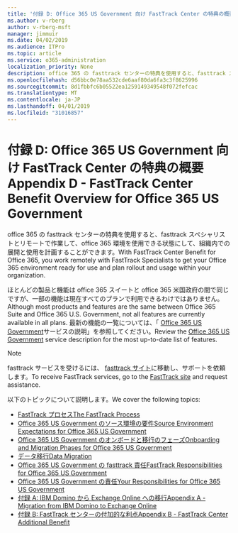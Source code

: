 ```yaml
---
title: '付録 D: Office 365 US Government 向け FastTrack Center の特典の概要'
ms.author: v-rberg
author: v-rberg-msft
manager: jimmuir
ms.date: 04/02/2019
ms.audience: ITPro
ms.topic: article
ms.service: o365-administration
localization_priority: None
description: office 365 の fasttrack センターの特典を使用すると、fasttrack スペシャリストとリモートで作業して、office 365 環境を使用できる状態にして、組織内での展開と使用を計画することができます。
ms.openlocfilehash: d56bbc0e78aa532cde6aaf80da6fa3c3f8625996
ms.sourcegitcommit: 8d1fbbfc6b05522ea1259149349548f072fefcac
ms.translationtype: MT
ms.contentlocale: ja-JP
ms.lasthandoff: 04/01/2019
ms.locfileid: "31016857"
---
```

# <a name="appendix-d---fasttrack-center-benefit-overview-for-office-365-us-government"></a><span data-ttu-id="9006a-103">付録 D: Office 365 US Government 向け FastTrack Center の特典の概要</span><span class="sxs-lookup"><span data-stu-id="9006a-103">Appendix D - FastTrack Center Benefit Overview for Office 365 US Government</span></span>

<span data-ttu-id="9006a-104">office 365 の fasttrack センターの特典を使用すると、fasttrack スペシャリストとリモートで作業して、office 365 環境を使用できる状態にして、組織内での展開と使用を計画することができます。</span><span class="sxs-lookup"><span data-stu-id="9006a-104">With FastTrack Center Benefit for Office 365, you work remotely with FastTrack Specialists to get your Office 365 environment ready for use and plan rollout and usage within your organization.</span></span> 
  
<span data-ttu-id="9006a-105">ほとんどの製品と機能は office 365 スイートと office 365 米国政府の間で同じですが、一部の機能は現在すべてのプランで利用できるわけではありません。</span><span class="sxs-lookup"><span data-stu-id="9006a-105">Although most products and features are the same between Office 365 Suite and Office 365 U.S. Government, not all features are currently available in all plans.</span></span> <span data-ttu-id="9006a-106">最新の機能の一覧については、「 [Office 365 US Government](https://aka.ms/aboutgovcloud)サービスの説明」を参照してください。</span><span class="sxs-lookup"><span data-stu-id="9006a-106">Review the [Office 365 US Government](https://aka.ms/aboutgovcloud) service description for the most up-to-date list of features.</span></span>

> [!NOTE]
> <span data-ttu-id="9006a-107">fasttrack サービスを受けるには、 [fasttrack サイト](https://go.microsoft.com/fwlink/?linkid=780698)に移動し、サポートを依頼します。</span><span class="sxs-lookup"><span data-stu-id="9006a-107">To receive FastTrack services, go to the [FastTrack site](https://go.microsoft.com/fwlink/?linkid=780698) and request assistance.</span></span>  

<span data-ttu-id="9006a-108">以下のトピックについて説明します。</span><span class="sxs-lookup"><span data-stu-id="9006a-108">We cover the following topics:</span></span>
- [<span data-ttu-id="9006a-109">FastTrack プロセス</span><span class="sxs-lookup"><span data-stu-id="9006a-109">The FastTrack Process</span></span>](O365-fasttrack-process.md) 
- [<span data-ttu-id="9006a-110">Office 365 US Government のソース環境の要件</span><span class="sxs-lookup"><span data-stu-id="9006a-110">Source Environment Expectations for Office 365 US Government</span></span>](US-Gov-appendix-source-environment-expectations.md)   
- [<span data-ttu-id="9006a-111">Office 365 US Government のオンボードと移行のフェーズ</span><span class="sxs-lookup"><span data-stu-id="9006a-111">Onboarding and Migration Phases for Office 365 US Government</span></span>](US-Gov-appendix-onboarding-and-migration.md)
- [<span data-ttu-id="9006a-112">データ移行</span><span class="sxs-lookup"><span data-stu-id="9006a-112">Data Migration</span></span>](O365-data-migration.md)    
- [<span data-ttu-id="9006a-113">Office 365 US Government の fasttrack 責任</span><span class="sxs-lookup"><span data-stu-id="9006a-113">FastTrack Responsibilities for Office 365 US Government</span></span>](US-Gov-appendix-fasttrack-responsibilities.md)   
- [<span data-ttu-id="9006a-114">Office 365 US Government の責任</span><span class="sxs-lookup"><span data-stu-id="9006a-114">Your Responsibilities for Office 365 US Government</span></span>](US-Gov-appendix-your-responsibilities.md) 
- [<span data-ttu-id="9006a-115">付録 A: IBM Domino から Exchange Online への移行</span><span class="sxs-lookup"><span data-stu-id="9006a-115">Appendix A - Migration from IBM Domino to Exchange Online</span></span>](O365-from-ibm-domino-to-exchange-online.md)   
- [<span data-ttu-id="9006a-116">付録 B: FastTrack センターの付加的な利点</span><span class="sxs-lookup"><span data-stu-id="9006a-116">Appendix B - FastTrack Center Additional Benefit</span></span>](O365-fasttrack-additional-benefits.md)


